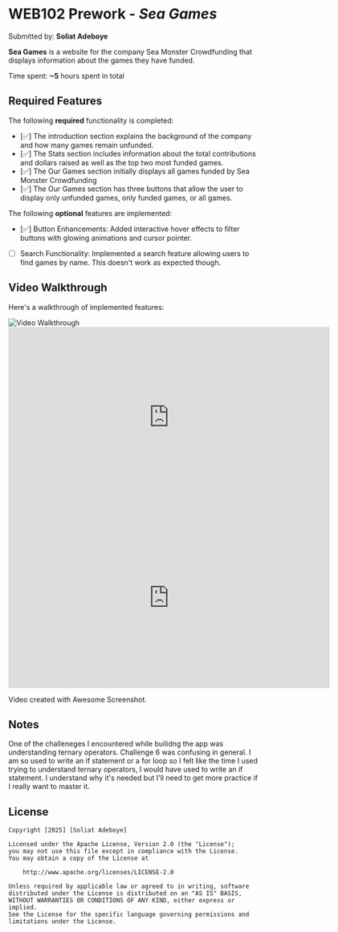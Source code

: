 # WEB102 Prework - *Sea Games*

Submitted by: **Soliat Adeboye**

**Sea Games** is a website for the company Sea Monster Crowdfunding that displays information about the games they have funded.

Time spent: **~5** hours spent in total

## Required Features

The following **required** functionality is completed:

* [✅] The introduction section explains the background of the company and how many games remain unfunded.
* [✅] The Stats section includes information about the total contributions and dollars raised as well as the top two most funded games.
* [✅] The Our Games section initially displays all games funded by Sea Monster Crowdfunding
* [✅] The Our Games section has three buttons that allow the user to display only unfunded games, only funded games, or all games.

The following **optional** features are implemented:

* [✅] Button Enhancements: Added interactive hover effects to filter buttons with glowing animations and cursor pointer.
* [ ] Search Functionality: Implemented a search feature allowing users to find games by name. This doesn't work as expected though.

## Video Walkthrough

Here's a walkthrough of implemented features:

<img src='https://www.awesomescreenshot.com/embed?id=35931122&shareKey=83bf775408250e4bc7749e79fe475f04' title='Video Walkthrough' width='' alt='Video Walkthrough' />
<iframe frameBorder='0' width='640' height='360' webkitallowfullscreen mozallowfullscreen allowfullscreen src="https://www.awesomescreenshot.com/embed?id=35931122&shareKey=83bf775408250e4bc7749e79fe475f04"></iframe>
<iframe src='https://www.awesomescreenshot.com/embed?id=35931122&shareKey=83bf775408250e4bc7749e79fe475f04' title='Video Walkthrough' width='640' height='360' frameborder='0' allowfullscreen></iframe>


<!-- Replace this with whatever GIF tool you used! -->
Video created with Awesome Screenshot.
<!-- Recommended tools:
[Kap](https://getkap.co/) for macOS
[ScreenToGif](https://www.screentogif.com/) for Windows
[peek](https://github.com/phw/peek) for Linux. -->

## Notes

One of the challeneges I encountered while builidng the app was understanding ternary operators. Challenge 6 was confusing in general. I am so used to write an if statement or a for loop so I felt like the time I used trying to understand ternary operators, I would have used to write an if statement. I understand why it's needed but I'll need to get more practice if I really want to master it. 

## License

    Copyright [2025] [Soliat Adeboye]

    Licensed under the Apache License, Version 2.0 (the "License");
    you may not use this file except in compliance with the License.
    You may obtain a copy of the License at

        http://www.apache.org/licenses/LICENSE-2.0

    Unless required by applicable law or agreed to in writing, software
    distributed under the License is distributed on an "AS IS" BASIS,
    WITHOUT WARRANTIES OR CONDITIONS OF ANY KIND, either express or implied.
    See the License for the specific language governing permissions and
    limitations under the License.
